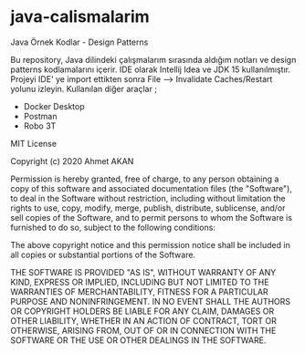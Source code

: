 # java-calismalarim
Java Örnek Kodlar - Design Patterns

Bu repository, Java dilindeki çalışmalarım sırasında aldığım notları ve design patterns kodlamalarını içerir.
IDE olarak Intellij Idea ve JDK 15 kullanılmıştır. Projeyi IDE' ye import ettikten sonra File --> Invalidate Caches/Restart
yolunu izleyin.
Kullanılan diğer araçlar ;
- Docker Desktop
- Postman
- Robo 3T

MIT License

Copyright (c) 2020 Ahmet AKAN

Permission is hereby granted, free of charge, to any person obtaining a copy
of this software and associated documentation files (the "Software"), to deal
in the Software without restriction, including without limitation the rights
to use, copy, modify, merge, publish, distribute, sublicense, and/or sell
copies of the Software, and to permit persons to whom the Software is
furnished to do so, subject to the following conditions:

The above copyright notice and this permission notice shall be included in all
copies or substantial portions of the Software.

THE SOFTWARE IS PROVIDED "AS IS", WITHOUT WARRANTY OF ANY KIND, EXPRESS OR
IMPLIED, INCLUDING BUT NOT LIMITED TO THE WARRANTIES OF MERCHANTABILITY,
FITNESS FOR A PARTICULAR PURPOSE AND NONINFRINGEMENT. IN NO EVENT SHALL THE
AUTHORS OR COPYRIGHT HOLDERS BE LIABLE FOR ANY CLAIM, DAMAGES OR OTHER
LIABILITY, WHETHER IN AN ACTION OF CONTRACT, TORT OR OTHERWISE, ARISING FROM,
OUT OF OR IN CONNECTION WITH THE SOFTWARE OR THE USE OR OTHER DEALINGS IN THE
SOFTWARE.
